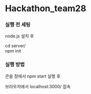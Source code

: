 # Hackathon_team28

### 실행 전 세팅

node.js 설치 후

cd server/<br>
npm init <br>

### 실행 방법

콘솔 창에서 npm start 실행 후

브라우저에서 localhost:3000/ 접속
